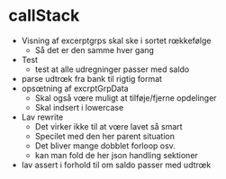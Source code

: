 # callStack


- Visning af excerptgrps skal ske i sortet rœkkefølge
  - Så det er den samme hver gang
- Test
  - test at alle udregninger passer med saldo
- parse udtrœk fra bank til rigtig format
- opsœtning af excrptGrpData
  - Skal også vœre muligt at tilføje/fjerne opdelinger
  - Skal indsert i lowercase
- Lav rewrite
  - Det virker ikke til at vœre lavet så smart
  - Specilet med den her parent situation
  - Det bliver mange dobblet forloop osv.
  - kan man fold de her json handling sektioner
- lav assert i forhold til om saldo passer med udtrœk
